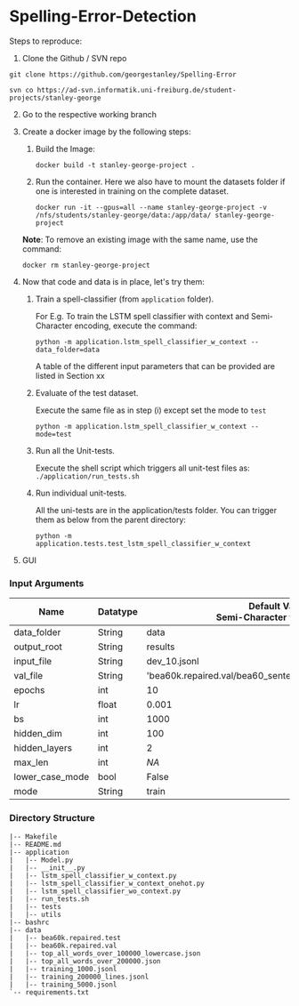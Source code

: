# Spelling-Error-Detection

Steps to reproduce:
1. Clone the Github / SVN repo
```
git clone https://github.com/georgestanley/Spelling-Error

svn co https://ad-svn.informatik.uni-freiburg.de/student-projects/stanley-george

```
2. Go to the respective working branch
3. Create a docker image by the following steps:
   1. Build the Image:
   
       ```docker build -t stanley-george-project .```
   2. Run the container. Here we also have to mount the datasets folder if one is interested in training on the complete dataset.

        ```docker run -it --gpus=all --name stanley-george-project -v /nfs/students/stanley-george/data:/app/data/ stanley-george-project```
   
   **Note**: To remove an existing image with the same name, use the command:
        
   ```docker rm stanley-george-project```
4. Now that code and data is in place, let's try them:
   1. Train a spell-classifier (from `application` folder).

      For E.g. To train the LSTM spell classifier with context and Semi-Character encoding, execute the command:
      
      `python -m application.lstm_spell_classifier_w_context --data_folder=data`

      A table of the different input parameters that can be provided are listed in Section xx

   2. Evaluate of the test dataset.

      Execute the same file as in step (i) except set the mode to `test`

      `python -m application.lstm_spell_classifier_w_context --mode=test`
   3. Run all the Unit-tests.
      
      Execute the shell script which triggers all unit-test files as: `./application/run_tests.sh`
   4. Run individual unit-tests.

      All the uni-tests are in the application/tests folder. You can trigger them as below from the parent directory:
   
      `python -m application.tests.test_lstm_spell_classifier_w_context`

5. GUI

### Input Arguments

| Name            | Datatype | Default Values<br/>Semi-Character with Context | Default Values<br/>Semi-Character without Context        | Default Values<br/>One-hot encoded with context              |
|-----------------|----------|------------------------------------------------|----------------------------------------------------------|--------------------------------------------------------------|
| data_folder     | String   | data                                           | data                                                     | data                                                         |
| output_root     | String   | results                                        | results                                                  | results                                                      |
| input_file      | String   | dev_10.jsonl                                   | top_100_words.json                                       | dev_10.jsonl                                                 |
| val_file        | String   | 'bea60k.repaired.val/bea60_sentences_val_truth_and_false.json| bea60k.repaired.val/bea60_words_val_truth_and_false.json | bea60k.repaired.val/bea60_sentences_val_truth_and_false.json |
| epochs          | int      | 10                                             | 10                                                       | 10                                                           |
| lr              | float    | 0.001                                          | 0.01                                                     | 0.001                                                        |
| bs              | int      | 1000                                           | 1000                                                     | 32                                                           |
| hidden_dim      | int      | 100                                            | 100                                                      | 100                                                          |
| hidden_layers   | int      | 2                                              | 2                                                        | 2                                                            |
| max_len         | int      | _NA_                                           | _NA_                                                     | 60                                                           |
| lower_case_mode | bool     | False                                          | NA                                                       | False                                                        |
| mode            | String   | train                                          | train                                                    | train                                                        |


### Directory Structure

```
|-- Makefile
|-- README.md
|-- application
|   |-- Model.py
|   |-- __init__.py
|   |-- lstm_spell_classifier_w_context.py
|   |-- lstm_spell_classifier_w_context_onehot.py
|   |-- lstm_spell_classifier_wo_context.py
|   |-- run_tests.sh
|   |-- tests
|   |-- utils
|-- bashrc
|-- data
|   |-- bea60k.repaired.test
|   |-- bea60k.repaired.val
|   |-- top_all_words_over_100000_lowercase.json
|   |-- top_all_words_over_200000.json
|   |-- training_1000.jsonl
|   |-- training_200000_lines.jsonl
|   |-- training_5000.jsonl
`-- requirements.txt

```